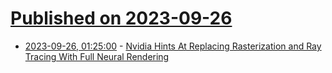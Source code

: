 # [Published on 2023-09-26](index.md)

* [2023-09-26, 01:25:00](https://tech.slashdot.org/story/23/09/25/2239254/nvidia-hints-at-replacing-rasterization-and-ray-tracing-with-full-neural-rendering?utm_source=rss1.0mainlinkanon&utm_medium=feed) - [Nvidia Hints At Replacing Rasterization and Ray Tracing With Full Neural Rendering](https://tech.slashdot.org/story/23/09/25/2239254/nvidia-hints-at-replacing-rasterization-and-ray-tracing-with-full-neural-rendering?utm_source=rss1.0mainlinkanon&utm_medium=feed)
